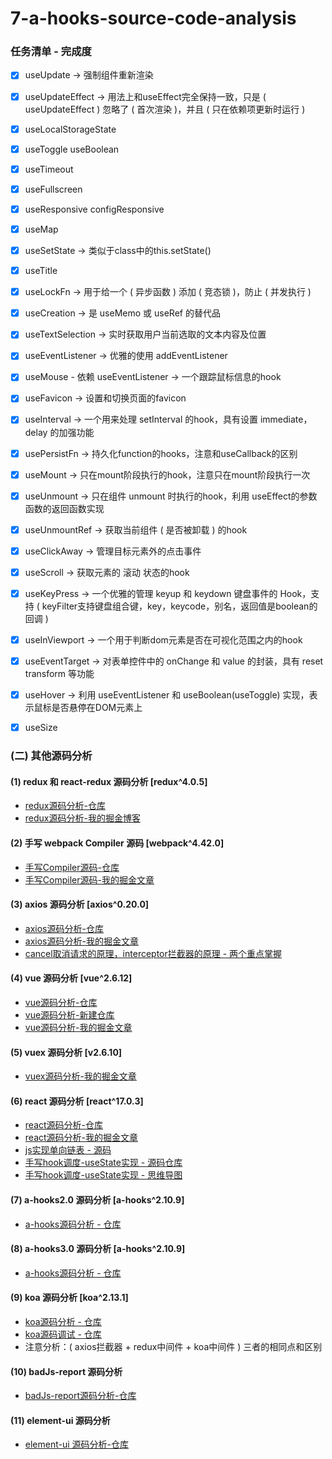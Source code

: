 # 7-a-hooks-source-code-analysis

### 任务清单 - 完成度

- [x] useUpdate -> 强制组件重新渲染
- [x] useUpdateEffect -> 用法上和useEffect完全保持一致，只是 ( useUpdateEffect ) 忽略了 ( 首次渲染 )，并且 ( 只在依赖项更新时运行 )
- [x] useLocalStorageState
- [x] useToggle useBoolean
- [x] useTimeout
- [x] useFullscreen
- [x] useResponsive configResponsive
- [x] useMap
- [x] useSetState -> 类似于class中的this.setState()
- [x] useTitle
- [x] useLockFn -> 用于给一个 ( 异步函数 ) 添加 ( 竞态锁 )，防止 ( 并发执行 )
- [x] useCreation -> 是 useMemo 或 useRef 的替代品
- [x] useTextSelection -> 实时获取用户当前选取的文本内容及位置
- [x] useEventListener -> 优雅的使用 addEventListener
- [x] useMouse - 依赖 useEventListener -> 一个跟踪鼠标信息的hook
- [x] useFavicon -> 设置和切换页面的favicon
- [x] useInterval -> 一个用来处理 setInterval 的hook，具有设置 immediate，delay 的加强功能
- [x] usePersistFn -> 持久化function的hooks，注意和useCallback的区别
- [x] useMount -> 只在mount阶段执行的hook，注意只在mount阶段执行一次
- [x] useUnmount -> 只在组件 unmount 时执行的hook，利用 useEffect的参数函数的返回函数实现
- [x] useUnmountRef -> 获取当前组件 ( 是否被卸载 ) 的hook
- [x] useClickAway -> 管理目标元素外的点击事件
- [x] useScroll -> 获取元素的 滚动 状态的hook
- [x] useKeyPress -> 一个优雅的管理 keyup 和 keydown 键盘事件的 Hook，支持 ( keyFilter支持键盘组合键，key，keycode，别名，返回值是boolean的回调 )
- [x] useInViewport -> 一个用于判断dom元素是否在可视化范围之内的hook
- [x] useEventTarget -> 对表单控件中的 onChange 和 value 的封装，具有 reset transform 等功能
- [x] useHover -> 利用 useEventListener 和 useBoolean(useToggle) 实现，表示鼠标是否悬停在DOM元素上
- [x] useSize



### (二) 其他源码分析

#### (1) redux 和 react-redux 源码分析 [redux^4.0.5]
- [redux源码分析-仓库](https://github.com/woow-wu7/7-react-admin-ts/tree/master/src/SOURCE-CODE-ANALYSIS/REDUX)
- [redux源码分析-我的掘金博客](https://juejin.cn/post/6844904137952329742)

#### (2) 手写 webpack Compiler 源码 [webpack^4.42.0]
- [手写Compiler源码-仓库](https://github.com/woow-wu7/7-compiler)
- [手写Compiler源码-我的掘金文章](https://juejin.cn/post/6844903973002936327)

#### (3) axios 源码分析 [axios^0.20.0]
- [axios源码分析-仓库](https://github.com/woow-wu7/7-react-admin-ts/tree/master/src/SOURCE-CODE-ANALYSIS/AXIOS)
- [axios源码分析-我的掘金文章](https://juejin.cn/post/6844904147532120072)
- [cancel取消请求的原理，interceptor拦截器的原理 - 两个重点掌握](https://github.com/woow-wu7/7-react-admin-ts/tree/master/src/pages/admin-system/interview-cancel/index.tsx)

#### (4) vue 源码分析 [vue^2.6.12]
- [vue源码分析-仓库](https://github.com/woow-wu7/7-react-admin-ts/tree/master/src/SOURCE-CODE-ANALYSIS/VUE)
- [vue源码分析-新建仓库](https://github.com/woow-wu7/7-vue2-source-code-analysis)
- [vue源码分析-我的掘金文章](https://juejin.cn/post/6844904181094957069)

#### (5) vuex 源码分析 [v2.6.10]
- [vuex源码分析-我的掘金文章](https://juejin.cn/post/6844904166293241863)

#### (6) react 源码分析 [react^17.0.3]
- [react源码分析-仓库](https://github.com/woow-wu7/7-react-source-code-analysis)
- [react源码分析-我的掘金文章](https://juejin.cn/post/6993980489463758855)
- [js实现单向链表 - 源码](https://github.com/woow-wu7/7-react-source-code-analysis/blob/main/src/manual/linked-list.js)
- [手写hook调度-useState实现 - 源码仓库](https://github.com/woow-wu7/7-react-source-code-analysis/blob/main/src/manual/hooks-manual.js)
- [手写hook调度-useState实现 - 思维导图](https://github.com/woow-wu7/7-react-source-code-analysis/blob/main/src/images/hook-useState.png)

#### (7) a-hooks2.0 源码分析 [a-hooks^2.10.9]
- [a-hooks源码分析 - 仓库](https://github.com/woow-wu7/7-a-hooks-source-code-analysis)

#### (8) a-hooks3.0 源码分析 [a-hooks^2.10.9]
- [a-hooks源码分析 - 仓库](https://github.com/woow-wu7/7-a-hooks3.0-source-code-analysis)

#### (9) koa 源码分析 [koa^2.13.1]
- [koa源码分析 - 仓库](https://github.com/woow-wu7/7-koa-source-code-analysis)
- [koa源码调试 - 仓库](https://github.com/woow-wu7/7-koa-source-code-analysis)
- 注意分析：( axios拦截器 + redux中间件 + koa中间件 ) 三者的相同点和区别

#### (10) badJs-report 源码分析
- [badJs-report源码分析-仓库](https://github.com/woow-wu7/7-badjs-report-analysis)

#### (11) element-ui 源码分析
- [element-ui 源码分析-仓库](https://github.com/woow-wu7/8-element-source-code-analysis)


